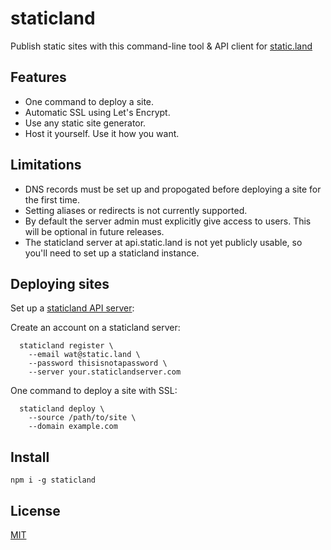 # staticland

Publish static sites with this command-line tool & API client for [static.land](http://static.land)

## Features
- One command to deploy a site.
- Automatic SSL using Let's Encrypt.
- Use any static site generator.
- Host it yourself. Use it how you want.

## Limitations
- DNS records must be set up and propogated before deploying a site for the first time.
- Setting aliases or redirects is not currently supported.
- By default the server admin must explicitly give access to users. This will be optional in future releases.
- The staticland server at api.static.land is not yet publicly usable, so you'll need to set up a staticland instance.

## Deploying sites
Set up a [staticland API server](https://github.com/staticland/staticland-api):

Create an account on a staticland server:

```
  staticland register \
    --email wat@static.land \
    --password thisisnotapassword \
    --server your.staticlandserver.com
```

One command to deploy a site with SSL:

```
  staticland deploy \
    --source /path/to/site \
    --domain example.com
```

## Install

```
npm i -g staticland
```

## License
[MIT](LICENSE.md)
